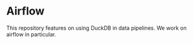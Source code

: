 # Airflow

This repository features on using DuckDB in data pipelines. We work on airflow in particular.

##
